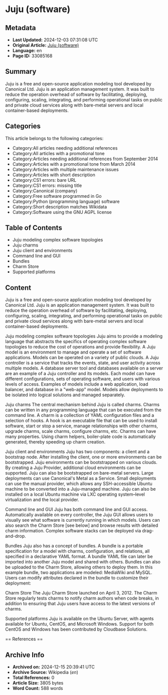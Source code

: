 # Juju (software)

## Metadata
- **Last Updated:** 2024-12-03 07:31:08 UTC
- **Original Article:** [Juju (software)](https://en.wikipedia.org/wiki/Juju_(software))
- **Language:** en
- **Page ID:** 33085168

## Summary
Juju is a free and open-source application modeling tool developed by Canonical Ltd. Juju is an application management system. It was built to reduce the operation overhead of software by facilitating, deploying, configuring, scaling, integrating, and performing operational tasks on public and private cloud services along with bare-metal servers and local container-based deployments.

## Categories
This article belongs to the following categories:

- Category:All articles needing additional references
- Category:All articles with a promotional tone
- Category:Articles needing additional references from September 2014
- Category:Articles with a promotional tone from March 2014
- Category:Articles with multiple maintenance issues
- Category:Articles with short description
- Category:CS1 errors: bare URL
- Category:CS1 errors: missing title
- Category:Canonical (company)
- Category:Free software programmed in Go
- Category:Python (programming language) software
- Category:Short description matches Wikidata
- Category:Software using the GNU AGPL license

## Table of Contents

- Juju modeling complex software topologies
- Juju charms
- Juju client and environments
- Command line and GUI
- Bundles
- Charm Store
- Supported platforms

## Content

Juju is a free and open-source application modeling tool developed by Canonical Ltd. Juju is an application management system. It was built to reduce the operation overhead of software by facilitating, deploying, configuring, scaling, integrating, and performing operational tasks on public and private cloud services along with bare-metal servers and local container-based deployments.

Juju modeling complex software topologies
Juju aims to provide a modeling language that abstracts the specifics of operating complex software topologies to reduce the cost of operations and provide flexibility. A Juju model is an environment to manage and operate a set of software applications. Models can be operated on a variety of public clouds.
A Juju controller is a service that tracks the events, state, and user activity across multiple models. A database server tool and databases available on a server are an example of a Juju controller and its models. Each model can have different configurations, sets of operating software, and users with various levels of access. Examples of models include a web application, load balancer, and database in a "web-app" model. Models allow deployments to be isolated into logical solutions and managed separately.

Juju charms
The central mechanism behind Juju is called charms. Charms can be written in any programming language that can be executed from the command line. A charm is a collection of YAML configuration files and a selection of hooks. A hook is an executable file that can be used to install software, start or stop a service, manage relationships with other charms, upgrade charms, scale charms, configure charms, etc. Charms can have many properties. Using charm helpers, boiler-plate code is automatically generated, thereby speeding up charm creation.

Juju client and environments
Juju has two components: a client and a bootstrap node. After installing the client, one or more environments can be bootstrapped. Juju environments can be bootstrapped on various clouds. By creating a Juju Provider, additional cloud environments can be supported.
Juju can also be bootstrapped on bare-metal servers. Large deployments can use Canonical's Metal as a Service. Small deployments can use the manual provider, which allows any SSH-accessible Ubuntu machine to be converted into a Juju-managed machine. Juju can also be installed on a local Ubuntu machine via LXC operating system–level virtualization and the local provider.

Command line and GUI
Juju has both command line and GUI access. Automatically available on every controller, the Juju GUI allows users to visually see what software is currently running in which models. Users can also search the Charm Store [see below] and browse results with detailed charm information. Complex software stacks can be deployed via drag-and-drop.

Bundles
Juju also has a concept of bundles. A bundle is a portable specification for a model with charms, configuration, and relations, all specified in a declarative YAML format. A bundle YAML file can later be imported into another Juju model and shared with others. Bundles can also be uploaded to the Charm Store, allowing others to deploy them.
In this example bundle, two applications are modeled: MediaWiki and MySQL. Users can modify attributes declared in the bundle to customize their deployment:

Charm Store
The Juju Charm Store launched on April 3, 2012. The Charm Store regularly tests charms to notify charm authors when code breaks, in addition to ensuring that Juju users have access to the latest versions of charms.

Supported platforms
Juju is available on the Ubuntu Server, with agents available for Ubuntu, CentOS, and Microsoft Windows. Support for both CentOS and Windows has been contributed by Cloudbase Solutions.


== References ==

## Archive Info
- **Archived on:** 2024-12-15 20:39:41 UTC
- **Archive Source:** Wikipedia (_en_)
- **Total References:** 0
- **Article Size:** 3805 bytes
- **Word Count:** 588 words
